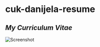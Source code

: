 # cuk-danijela-resume
*My Curriculum Vitae* 
-----------------------------------------------------------------------------
![Screenshot](https://raw.githubusercontent.com/cuk-danijela/cuk-danijela-resume/master/screenshot.png)
